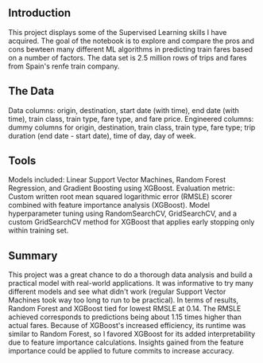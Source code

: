 ## Introduction
This project displays some of the Supervised Learning skills I have acquired. The goal of the notebook is to explore and compare the pros and cons bewteen many different ML algorithms in predicting train fares based on a number of factors. The data set is 2.5 million rows of trips and fares from Spain's renfe train company. 

## The Data
Data columns: origin, destination, start date (with time), end date (with time), train class, train type, fare type, and fare price.
Engineered columns: dummy columns for origin, destination, train class, train type, fare type; trip duration (end date - start date), time of day, day of week.

## Tools
Models included: Linear Support Vector Machines, Random Forest Regression, and Gradient Boosting using XGBoost.
Evaluation metric: Custom written root mean squared logarithmic error (RMSLE) scorer combined with feature importance analysis (XGBoost).
Model hyperparameter tuning using RandomSearchCV, GridSearchCV, and a custom GridSearchCV method for XGBoost that applies early stopping only within training set.

## Summary
This project was a great chance to do a thorough data analysis and build a practical model with real-world applications. It was informative to try many different models and see what didn't work (regular Support Vector Machines took way too long to run to be practical). In terms of results, Random Forest and XGBoost tied for lowest RMSLE at 0.14. The RMSLE achieved corresponds to predictions being about 1.15 times higher than actual fares. Because of XGBoost's increased efficiency, its runtime was similar to Random Forest, so I favored XGBoost for its added interpretability due to feature importance calculations. Insights gained from the feature importance could be applied to future commits to increase accuracy.
